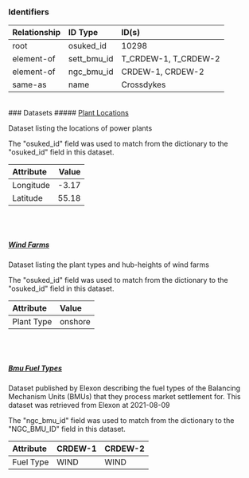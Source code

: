 ### Identifiers

| Relationship   | ID Type     | ID(s)                |
|:---------------|:------------|:---------------------|
| root           | osuked_id   | 10298                |
| element-of     | sett_bmu_id | T_CRDEW-1, T_CRDEW-2 |
| element-of     | ngc_bmu_id  | CRDEW-1, CRDEW-2     |
| same-as        | name        | Crossdykes           |

<br>
### Datasets
##### <a href="https://raw.githubusercontent.com/OSUKED/Dictionary-Datasets/main/datasets/plant-locations/datapackage.json">Plant Locations</a>

Dataset listing the locations of power plants

The "osuked_id" field was used to match from the dictionary to the "osuked_id" field in this dataset.

| Attribute   |   Value |
|:------------|--------:|
| Longitude   |   -3.17 |
| Latitude    |   55.18 |

<br><br>
##### <a href="https://raw.githubusercontent.com/OSUKED/Dictionary-Datasets/main/datasets/wind-farms/datapackage.json">Wind Farms</a>

Dataset listing the plant types and hub-heights of wind farms

The "osuked_id" field was used to match from the dictionary to the "osuked_id" field in this dataset.

| Attribute   | Value   |
|:------------|:--------|
| Plant Type  | onshore |

<br><br>
##### <a href="https://raw.githubusercontent.com/OSUKED/Dictionary-Datasets/main/datasets/bmu-fuel-types/datapackage.json">Bmu Fuel Types</a>

Dataset published by Elexon describing the fuel types of the Balancing Mechanism Units (BMUs) that they process market settlement for. This dataset was retrieved from Elexon at 2021-08-09

The "ngc_bmu_id" field was used to match from the dictionary to the "NGC_BMU_ID" field in this dataset.

| Attribute   | CRDEW-1   | CRDEW-2   |
|:------------|:----------|:----------|
| Fuel Type   | WIND      | WIND      |
